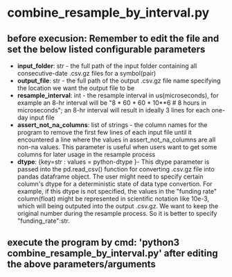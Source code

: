 # combine_resample_by_interval.py

## before execusion: Remember to edit the file and set the below listed configurable parameters
* **input_folder**: str - the full path of the input folder containing all consecutive-date .csv.gz files for a symbol(pair)
* **output_file**: str - the full path of the output .csv.gz file name specifying the location we want the output file to be
* **resample_interval**: int - the resample interval in us(microseconds), for example an 8-hr interval will be "8 * 60 * 60 * 10**6  # 8 hours in microseconds"; an 8-hr interval will result in ideally 3 lines for each one-day input file
* **assert_not_na_columns**: list of strings - the column names for the program to remove the first few lines of each input file until it encountered a line where the values in assert_not_na_columns are all non-na values. This parameter is useful when users want to get some columns for later usage in the resample process 
* **dtype**: {key=str : values = python-dtype }- This dtype parameter is passed into the pd.read_csv() function for converting .csv.gz file into pandas dataframe object. The user might need to specify certain column's dtype for a deterministic state of data type convertion. For example, if this dtype is not specified, the values in the "funding rate" column(float) might be represented in scientific notation like 10e-3, which will being outputed into the output .csv.gz. We want to keep the original number during the resample process. So it is better to specify "funding_rate":str.
  
## execute the program by cmd: 'python3 combine_resample_by_interval.py' after editing the above parameters/arguments
